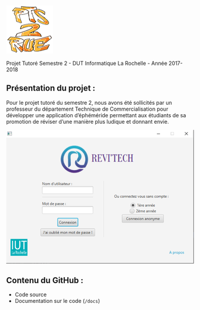 ![Illustration : logo projet](./src/fr/iut/larochelle/assets/logo-pts2rue.png)

Projet Tutoré Semestre 2 - DUT Informatique La Rochelle - Année 2017-2018

## Présentation du projet :

Pour le projet tutoré du semestre 2, nous avons été sollicités par un professeur du département Technique de Commercialisation pour développer une application d’éphéméride permettant aux étudiants de sa promotion de réviser d’une manière plus ludique et donnant envie.

![Illustration : capture d'écran de l'application](./accueil.png)

## Contenu du GitHub :
- Code source
- Documentation sur le code (`/docs`)